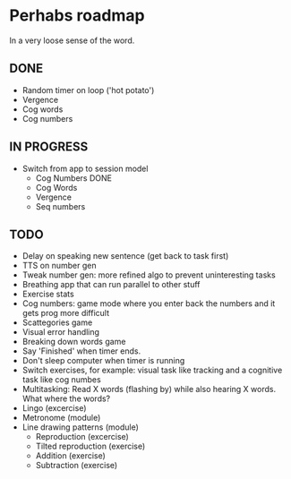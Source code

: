 # Perhabs roadmap
In a very loose sense of the word.

## DONE
- Random timer on loop ('hot potato')
- Vergence
- Cog words
- Cog numbers

## IN PROGRESS
- Switch from app to session model
    - Cog Numbers DONE
    - Cog Words
    - Vergence
    - Seq numbers

## TODO
- Delay on speaking new sentence (get back to task first)
- TTS on number gen
- Tweak number gen: more refined algo to prevent uninteresting tasks
- Breathing app that can run parallel to other stuff
- Exercise stats
- Cog numbers: game mode where you enter back the numbers and it gets prog more difficult
- Scattegories game
- Visual error handling
- Breaking down words game
- Say 'Finished' when timer ends.
- Don't sleep computer when timer is running
- Switch exercises, for example: visual task like tracking and a cognitive task like cog numbes
- Multitasking:
    Read X words (flashing by) while also hearing X words. What where the words?
- Lingo (excercise)
- Metronome (module)
- Line drawing patterns (module)
    - Reproduction (excercise)
    - Tilted reproduction (exercise)
    - Addition (exercise)
    - Subtraction (exercise)
